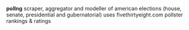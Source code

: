 **pollng**
scraper, aggregator and modeller of american elections (house, senate, presidential and gubernatorial)
uses fivethirtyeight.com pollster rankings & ratings
